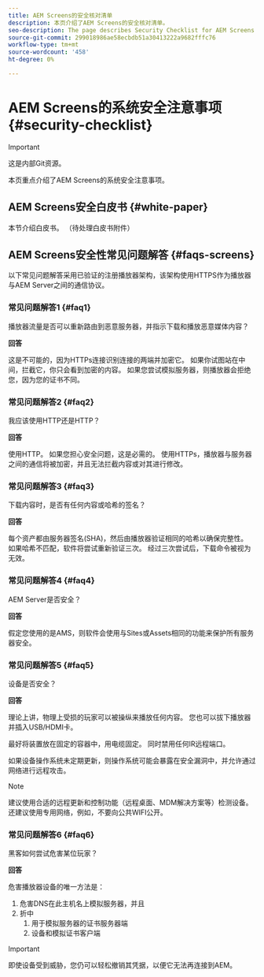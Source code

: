 ```yaml
---
title: AEM Screens的安全核对清单
description: 本页介绍了AEM Screens的安全核对清单。
seo-description: The page describes Security Checklist for AEM Screens
source-git-commit: 299018986ae58ecbdb51a30413222a9682fffc76
workflow-type: tm+mt
source-wordcount: '458'
ht-degree: 0%

---
```



# AEM Screens的系统安全注意事项 {#security-checklist}

>[!IMPORTANT]
>这是内部Git资源。

本页重点介绍了AEM Screens的系统安全注意事项。


## AEM Screens安全白皮书 {#white-paper}

本节介绍白皮书。 （待处理白皮书附件）


## AEM Screens安全性常见问题解答 {#faqs-screens}

以下常见问题解答采用已验证的注册播放器架构，该架构使用HTTPS作为播放器与AEM Server之间的通信协议。

### 常见问题解答1 {#faq1}

播放器流量是否可以重新路由到恶意服务器，并指示下载和播放恶意媒体内容？

**回答**

这是不可能的，因为HTTPs连接识别连接的两端并加密它。 如果你试图站在中间，拦截它，你只会看到加密的内容。 如果您尝试模拟服务器，则播放器会拒绝您，因为您的证书不同。


### 常见问题解答2 {#faq2}

我应该使用HTTP还是HTTP？

**回答**

使用HTTP。 如果您担心安全问题，这是必需的。 使用HTTPs，播放器与服务器之间的通信将被加密，并且无法拦截内容或对其进行修改。


### 常见问题解答3 {#faq3}

下载内容时，是否有任何内容或哈希的签名？

**回答**

每个资产都由服务器签名(SHA)，然后由播放器验证相同的哈希以确保完整性。
如果哈希不匹配，软件将尝试重新验证三次。 经过三次尝试后，下载命令被视为无效。


### 常见问题解答4 {#faq4}

AEM Server是否安全？

**回答**

假定您使用的是AMS，则软件会使用与Sites或Assets相同的功能来保护所有服务器安全。


### 常见问题解答5 {#faq5}

设备是否安全？

**回答**

理论上讲，物理上受损的玩家可以被操纵来播放任何内容。 您也可以拔下播放器并插入USB/HDMI卡。

最好将装置放在固定的容器中，用电缆固定。 同时禁用任何IR远程端口。

如果设备操作系统未定期更新，则操作系统可能会暴露在安全漏洞中，并允许通过网络进行远程攻击。

>[!NOTE]
>
>建议使用合适的远程更新和控制功能（远程桌面、MDM解决方案等）检测设备。 还建议使用专用网络，例如，不要向公共WIFI公开。


### 常见问题解答6 {#faq6}

黑客如何尝试危害某位玩家？

**回答**

危害播放器设备的唯一方法是：

1. 危害DNS在此主机名上模拟服务器，并且
1. 折中
   1. 用于模拟服务器的证书服务器端
   1. 设备和模拟证书客户端

>[!IMPORTANT]
>即使设备受到威胁，您仍可以轻松撤销其凭据，以便它无法再连接到AEM。





